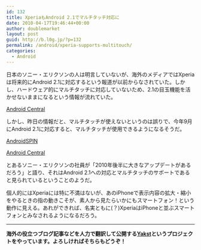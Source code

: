 ```yaml
---
id: 132
title: XperiaもAndroid 2.1でマルチタッチ対応に
date: 2010-04-17T19:46:44+00:00
author: doublemarket
layout: post
guid: http://b.l0g.jp/?p=132
permalink: /android/xperia-supports-multitouch/
categories:
  - Android
---
```


日本のソニー・エリクソンの人は明言していないが、海外のメディアではXperiaは将来的にAndroid 2.1に対応するという報道が以前からなされていた。しかし、ハードウェア的にマルチタッチに対応していないため、2.1の目玉機能を活かせないままになるという情報が流れていた。

[Android Central](http://www.androidcentral.com/sony-ericsson-xperia-x10-will-never-get-multitouch-hardware-not-capable)

しかし、昨日の情報だと、マルチタッチが使えないというのは誤りで、今年9月にAndroid 2.1に対応すると、マルチタッチが使用できるようになるそうだ。

[AndroidSPIN](http://www.androidspin.com/2010/04/16/sony-ericsson-xperia-x10-to-get-android-2-1-in-september/)

[Android Central](http://www.androidcentral.com/xperia-x10-now-said-get-android-21-and-multitouch-september)

とあるソニー・エリクソンの社員が「2010年後半に大きなアップデートがあるだろう」と語り、それはAndroid 2.1への対応とマルチタッチのサポートであると見られているということのようだ。

個人的にはXperiaには特に不満はないが、あのiPhoneで表示内容の拡大・縮小をやるときの指の動きこそが、素人から見たらいかにもスマートフォン！という動作に見える。あれができれば、名実ともに(？)XperiaはiPhoneと並ぶスマートフォンとみなされるようになるだろう。

* * *

**海外の役立つブログ記事などを人力で翻訳して公開する[Yakst](https://yakst.com/ja)というプロジェクトをやっています。よろしければそちらもどうぞ！**
